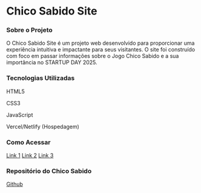 <h1>Chico Sabido Site</h1>

 

<h3>Sobre o Projeto</h3>

O Chico Sabido Site é um projeto web desenvolvido para proporcionar uma experiência intuitiva e impactante para seus visitantes. O site foi construído com foco em passar informações sobre o Jogo Chico Sabido e a sua importância no STARTUP DAY 2025.

<h3>Tecnologias Utilizadas</h3>

HTML5

CSS3

JavaScript

Vercel/Netlify (Hospedagem)

<h3>Como Acessar</h3>

[Link 1](https://chico-sabido-site.vercel.app/)
[Link 2](https://chico-site.vercel.app/)
[Link 3](https://chico-site.netlify.app/)

<h3>Repositório do Chico Sabido</h3>

[Github](https://github.com/MatHenriqueAssis/Chico-Quiz-Flask-App)
